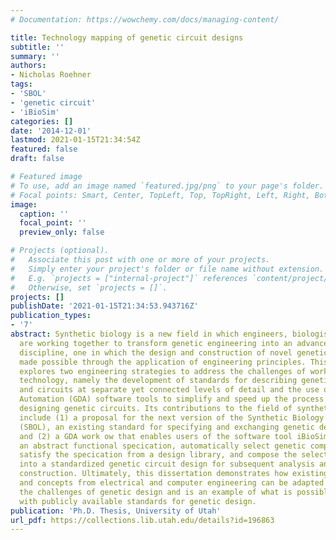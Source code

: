 ```yaml
---
# Documentation: https://wowchemy.com/docs/managing-content/

title: Technology mapping of genetic circuit designs
subtitle: ''
summary: ''
authors:
- Nicholas Roehner
tags:
- 'SBOL'
- 'genetic circuit'
- 'iBioSim'
categories: []
date: '2014-12-01'
lastmod: 2021-01-15T21:34:54Z
featured: false
draft: false

# Featured image
# To use, add an image named `featured.jpg/png` to your page's folder.
# Focal points: Smart, Center, TopLeft, Top, TopRight, Left, Right, BottomLeft, Bottom, BottomRight.
image:
  caption: ''
  focal_point: ''
  preview_only: false

# Projects (optional).
#   Associate this post with one or more of your projects.
#   Simply enter your project's folder or file name without extension.
#   E.g. `projects = ["internal-project"]` references `content/project/deep-learning/index.md`.
#   Otherwise, set `projects = []`.
projects: []
publishDate: '2021-01-15T21:34:53.943716Z'
publication_types:
- '7'
abstract: Synthetic biology is a new field in which engineers, biologists, and chemists
  are working together to transform genetic engineering into an advanced engineering
  discipline, one in which the design and construction of novel genetic circuits are
  made possible through the application of engineering principles. This dissertation
  explores two engineering strategies to address the challenges of working with genetic
  technology, namely the development of standards for describing genetic components
  and circuits at separate yet connected levels of detail and the use of Genetic Design
  Automation (GDA) software tools to simplify and speed up the process of optimally
  designing genetic circuits. Its contributions to the field of synthetic biology
  include (1) a proposal for the next version of the Synthetic Biology Open Language
  (SBOL), an existing standard for specifying and exchanging genetic designs electronically,
  and (2) a GDA work ow that enables users of the software tool iBioSim to create
  an abstract functional specication, automatically select genetic components that
  satisfy the specication from a design library, and compose the selected components
  into a standardized genetic circuit design for subsequent analysis and physical
  construction. Ultimately, this dissertation demonstrates how existing techniques
  and concepts from electrical and computer engineering can be adapted to overcome
  the challenges of genetic design and is an example of what is possible when working
  with publicly available standards for genetic design.
publication: 'Ph.D. Thesis, University of Utah'
url_pdf: https://collections.lib.utah.edu/details?id=196863
---
```


